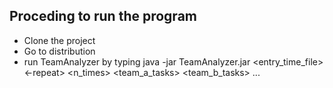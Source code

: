 ## Proceding to run the program
* Clone the project
* Go to distribution
* run TeamAnalyzer by typing java -jar TeamAnalyzer.jar <entry_time_file> <-repeat> <n_times> <team_a_tasks> <team_b_tasks> ...
